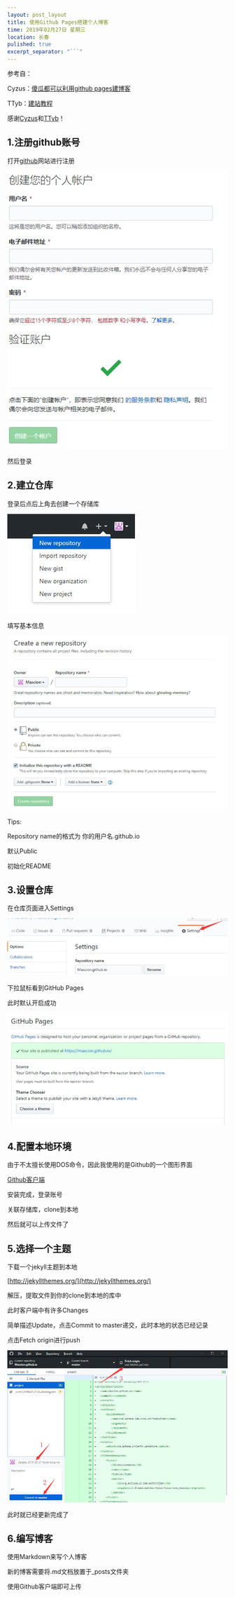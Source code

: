 ```yaml
---
layout: post_layout
title: 使用Github Pages搭建个人博客
time: 2019年02月27日 星期三
location: 长春
pulished: true
excerpt_separator: "```"
---
```


参考自：

Cyzus：[傻瓜都可以利用github pages建博客](http://cyzus.github.io/2015/06/21/github-build-blog/)

TTyb：[建站教程](http://www.tybai.com/gitblogfirst/_%E5%BB%BA%E7%AB%99%E6%95%99%E7%A8%8B.html)

感谢[Cyzus](http://cyzus.github.io/)和[TTyb](http://www.tybai.com/)！



## 1.注册github账号

打开[github](https://github.com/)网站进行注册

<img src="/assets/img/blogs/2019-02-27/1-1.JPG" />

然后登录



## 2.建立仓库

登录后点后上角去创建一个存储库

<img src="/assets/img/blogs/2019-02-27/2-1.jpg" />

填写基本信息

<img src="/assets/img/blogs/2019-02-27/2-2.jpg" />

Tips:

Repository name的格式为 你的用户名.github.io

默认Public

初始化README



## 3.设置仓库

在仓库页面进入Settings

<img src="/assets/img/blogs/2019-02-27/3-1.jpg" />

下拉鼠标看到GitHub Pages

此时默认开启成功

<img src="/assets/img/blogs/2019-02-27/3-2.jpg" />



## 4.配置本地环境

由于不太擅长使用DOS命令，因此我使用的是Github的一个图形界面

[Github客户端](https://desktop.github.com/)

安装完成，登录账号

关联存储库，clone到本地

然后就可以上传文件了



## 5.选择一个主题

下载一个jekyll主题到本地

[http://jekyllthemes.org/](http://jekyllthemes.org/)

解压，提取文件到你的clone到本地的库中

此时客户端中有许多Changes

简单描述Update，点击Commit to master递交，此时本地的状态已经记录

点击Fetch origin进行push

<img src="/assets/img/blogs/2019-02-27/5-1.jpg" />

此时就已经更新完成了



## 6.编写博客

使用Markdown来写个人博客

新的博客需要将.md文档放置于_posts文件夹

使用Github客户端即可上传